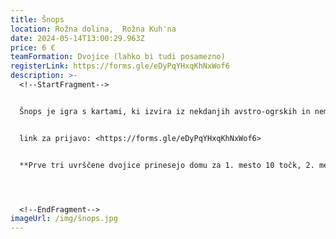 ```yaml
---
title: Šnops
location: Rožna dolina,  Rožna Kuh'na
date: 2024-05-14T13:00:29.963Z
price: 6 €
teamFormation: Dvojice (lahko bi tudi posamezno)
registerLink: https://forms.gle/eDyPqYHxqKhNxWof6
description: >-
  <!--StartFragment-->


  Šnops je igra s kartami, ki izvira iz nekdanjih avstro-ogrskih in nemških dežel. Igra naj bi dobila ime po istoimenski žgani pijači, ki je bila nagrada za zmagovalno igro. Na Majskih igrah se šnops igra v parih, ki so lahko tudi mešani. Pri igri je potrebno dobro spremljati že odvržene karte ter s pomočjo predvidevanja nasprotnikovih kart taktično premagati tekmeca. 


  link za prijavo: <https://forms.gle/eDyPqYHxqKhNxWof6>


  **Prve tri uvrščene dvojice prinesejo domu za 1. mesto 10 točk, 2. mesto 8 točk in 3. mesto 6 točk. Oba tekmovalca morata biti iz istega doma, da prineseta domu točke. V primeru, da par sestavljata stanovalca različnih domov, morata ob prijavi določiti, za kateri dom nabirata točke. Če je eden izmed dvojice stanovalec doma, drugi pa ni, dom prvega tekmovalca dobi točke, če se uvrstita med prve tri.**




  <!--EndFragment-->
imageUrl: /img/šnops.jpg
---
```

